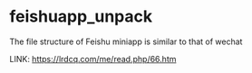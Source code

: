 # feishuapp_unpack

The file structure of Feishu miniapp is similar to that of wechat

LINK: https://lrdcq.com/me/read.php/66.htm
